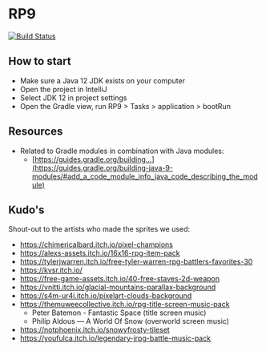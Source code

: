 # RP9

[![Build Status](https://travis-ci.org/SoftwareSandbox/RP9.svg?branch=master)](https://travis-ci.org/SoftwareSandbox/RP9)

## How to start
- Make sure a Java 12 JDK exists on your computer
- Open the project in IntelliJ
- Select JDK 12 in project settings
- Open the Gradle view, run RP9 > Tasks > application > bootRun


## Resources
- Related to Gradle modules in combination with Java modules:
    - [https://guides.gradle.org/building...](https://guides.gradle.org/building-java-9-modules/#add_a_code_module_info_java_code_describing_the_module)

## Kudo's
Shout-out to the artists who made the sprites we used:
- https://chimericalbard.itch.io/pixel-champions
- https://alexs-assets.itch.io/16x16-rpg-item-pack
- https://tylerjwarren.itch.io/free-tyler-warren-rpg-battlers-favorites-30
- https://kvsr.itch.io/
- https://free-game-assets.itch.io/40-free-staves-2d-weapon
- https://vnitti.itch.io/glacial-mountains-parallax-background
- https://s4m-ur4i.itch.io/pixelart-clouds-background
- https://themuweecollective.itch.io/rpg-title-screen-music-pack
    - Peter Batemon - Fantastic Space (title screen music)
    - Philip Aldous — A World Of Snow (overworld screen music)
- https://notphoenix.itch.io/snowyfrosty-tileset
- https://youfulca.itch.io/legendary-jrpg-battle-music-pack

